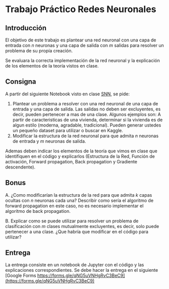 # Trabajo Práctico Redes Neuronales

## Introducción

El objetivo de este trabajo es plantear una red neuronal con una capa de entrada con $n$ neuronas y una capa de salida con $m$ salidas para resolver un problema de su propía creación.

Se evaluara la correcta implementación de la red neuronal y la explicación de los elementos de la teoría vistos en clase.

## Consigna

A partir del siguiente Notebook visto en clase [SNN](https://github.com/IgnacioPardo/SNN/blob/main/SNN.ipynb), se pide:

1. Plantear un problema a resolver con una red neuronal de una capa de entrada y una capa de salida. Las salidas no deben ser excluyentes, es decir, pueden pertenecer a mas de una clase. Algunos ejemplos son: A partir de caracteristicas de una vivienda, determinar si la vivienda es de algun estilo (moderna, agradable, tradicional). Pueden generar ustedes un pequeño dataset para utilizar o buscar en Kaggle.
2. Modificar la estructura de la red neuronal para que admita $n$ neuronas de entrada y $m$ neuronas de salida.

Ademas deben indicar los elementos de la teoría que vimos en clase que identifiquen en el código y explicarlos (Estructura de la Red, Función de activación, Forward propagation, Back propagation y Gradiente descendente).

## Bonus

A. ¿Como modificarían la estructura de la red para que admita $k$ capas ocultas con $n$ neuronas cada una? Describir como sería el algoritmo de forward propagation en este caso, no es necesario implementar el algoritmo de back propagation.

B. Explicar como se puede utilizar para resolver un problema de clasificación con $m$ clases mutualmente excluyentes, es decir, solo puede pertenecer a una clase. ¿Que habría que modificar en el código para utilizar?

## Entrega

La entrega consiste en un notebook de Jupyter con el código y las explicaciones correspondientes.
Se debe hacer la entrega en el siguiente [Google Forms https://forms.gle/qNG5uVNHgRvC3BeC9](https://forms.gle/qNG5uVNHgRvC3BeC9)
